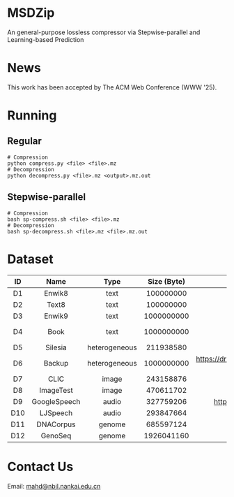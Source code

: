 # MSDZip
An general-purpose lossless compressor via Stepwise-parallel and Learning-based Prediction

# News
This work has been accepted by The ACM Web Conference (WWW '25).

# Running
## Regular
```
# Compression
python compress.py <file> <file>.mz
# Decompression
python decompress.py <file>.mz <output>.mz.out
```

## Stepwise-parallel
```
# Compression
bash sp-compress.sh <file> <file>.mz
# Decompression
bash sp-decompress.sh <file>.mz <file>.mz.out
```

# Dataset
| ID  | Name       | Type          | Size (Byte)                                                          | Link                                                                                   |
|:-----:|:------------:|:---------:|:-------------:|:----------------------------------------------------------------------------------------:|
| D1  | Enwik8     | text          | 100000000               | https://mattmahoney.net/dc/enwik8.zip                                                  |
| D2  | Text8      | text          | 100000000   | https://mattmahoney.net/dc/text8.zip                                                   |
| D3  | Enwik9     | text          | 1000000000               | https://mattmahoney.net/dc/enwik9.zip                                                  |
| D4  | Book       | text          | 1000000000                                     | https://storage.googleapis.com/huggingface-nlp/datasets/bookcorpus/bookcorpus.tar.bz2  |
| D5  | Silesia    | heterogeneous | 211938580        | https://sun.aei.polsl.pl//~sdeor/corpus/silesia.zip                                    |
| D6  | Backup     | heterogeneous | 1000000000          | https://drive.google.com/file/d/18qvfbeeOwD1Fejq9XtgAJwYoXjSV8UaC/view?usp=sharing     |
| D7  | CLIC       | image         | 243158876         | https://www.compression.cc/tasks/                                                      |
| D8  | ImageTest  | image         | 470611702       | http://imagecompression.info/test_images/rgb8bit.zip                                   |
| D9  | GoogleSpeech    | audio         | 327759206       | http://download.tensorflow.org/data/speech_commands_v0.01.tar.gz                       |
| D10 | LJSpeech   | audio         | 293847664                  | https://data.keithito.com/data/speech/LJSpeech-1.1.tar.bz2                             |
| D11 | DNACorpus  | genome        | 685597124                   | https://sweet.ua.pt/pratas/datasets/DNACorpus.zip                                      |
| D12 | GenoSeq | genome        | 1926041160         | https://www.ncbi.nlm.nih.gov/sra/ERR7091247                                            |

# Contact Us
Email: mahd@nbjl.nankai.edu.cn
